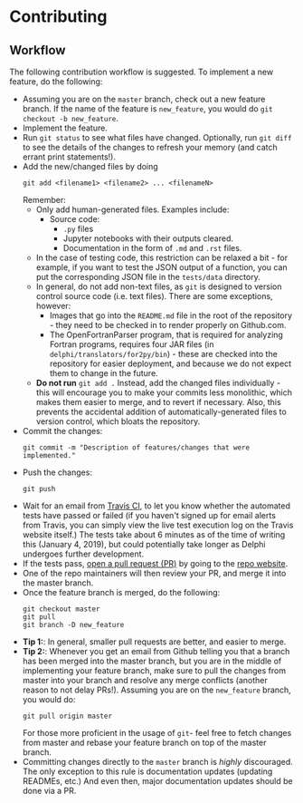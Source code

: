 Contributing
============

Workflow
--------

The following contribution workflow is suggested. To implement a new feature, do
the following:

- Assuming you are on the `master` branch, check out a new feature branch. If
  the name of the feature is `new_feature`, you would do `git checkout -b new_feature`.
- Implement the feature.
- Run `git status` to see what files have changed. Optionally, run `git diff` to
  see the details of the changes to refresh your memory (and catch errant print
  statements!).
- Add the new/changed files by doing 
  ```
  git add <filename1> <filename2> ... <filenameN>
  ```
  Remember:
  - Only add human-generated files. Examples include:
    - Source code: 
       - `.py` files
       - Jupyter notebooks with their outputs cleared.
      - Documentation in the form of `.md` and `.rst` files.
  - In the case of testing code, this restriction can be relaxed a bit - for
    example, if you want to test the JSON output of a function, you can put
    the corresponding JSON file in the `tests/data` directory. 
  - In general, do not add non-text files, as `git` is designed to version
    control source code (i.e. text files). There are some exceptions, however:
    - Images that go into the `README.md` file in the root of the repository -
      they need to be checked in to render properly on Github.com.
    - The OpenFortranParser program, that is required for analyzing Fortran
      programs, requires four JAR files (in `delphi/translators/for2py/bin`) -
      these are checked into the repository for easier deployment, and because
      we do not expect them to change in the future.
  - **Do not run** `git add .` Instead, add the changed files individually -
    this will encourage you to make your commits less monolithic, which makes
    them easier to merge, and to revert if necessary. Also, this prevents the
    accidental addition of automatically-generated files to version control,
    which bloats the repository.
- Commit the changes:
  ```
  git commit -m "Description of features/changes that were implemented."
  ```
- Push the changes:
  ```
  git push
  ```
- Wait for an email from [Travis CI](https://travis-ci.org/ml4ai/delphi), to let
  you know whether the automated tests have passed or failed (if you haven't
  signed up for email alerts from Travis, you can simply view the live test
  execution log on the Travis website itself.) The tests take about 6 minutes as
  of the time of writing this (January 4, 2019), but could potentially take
  longer as Delphi undergoes further development.
- If the tests pass, 
  [open a pull request (PR)](https://help.github.com/articles/creating-a-pull-request/) 
  by going to the [repo website](https://github.com/ml4ai/delphi).
- One of the repo maintainers will then review your PR, and merge it into the
  master branch.
- Once the feature branch is merged, do the following:
  ```
  git checkout master
  git pull
  git branch -D new_feature
  ```
- **Tip 1:**: In general, smaller pull requests are better, and easier to merge.
- **Tip 2:**: Whenever you get an email from Github telling you that a branch
    has been merged into the master branch, but you are in the middle of
    implementing your feature branch, make sure to pull the changes from master
    into your branch and resolve any merge conflicts (another reason to not
    delay PRs!). Assuming you are on the `new_feature` branch, you would do:
    ```
    git pull origin master
    ```
    For those more proficient in the usage of `git`- feel free to fetch changes
    from master and rebase your feature branch on top of the master branch.
- Committing changes directly to the `master` branch is *highly* discouraged.
  The only exception to this rule is documentation updates (updating READMEs,
  etc.) And even then, major documentation updates should be done via a PR.
